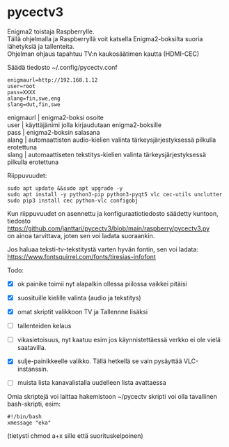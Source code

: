# pycectv3

Enigma2 toistaja Raspberrylle.  
Tällä ohjelmalla ja Raspberryllä voit katsella Enigma2-boksilta suoria lähetyksiä ja tallenteita.  
Ohjelman ohjaus tapahtuu TV:n kaukosäätimen kautta (HDMI-CEC)  

  
Säädä tiedosto ~/.config/pycectv.conf  
  
    enigmaurl=http://192.168.1.12  
    user=root  
    pass=XXXX
    alang=fin,swe,eng
    slang=dut,fin,swe
 
 enigmaurl | enigma2-boksi osoite  
 user | käyttäjänimi jolla kirjaudutaan enigma2-boksille  
 pass | enigma2-boksin salasana  
 alang | automaattisten audio-kielien valinta tärkeysjärjestyksessä pilkulla erotettuna  
 slang | automaattiseten tekstitys-kielien valinta tärkeysjärjestyksessä pilkulla erotettuna  
 
      
Riippuvuudet:  
  
    sudo apt update &&sudo apt upgrade -y
    sudo apt install -y python3-pip python3-pyqt5 vlc cec-utils unclutter
    sudo pip3 install cec python-vlc configobj

    
Kun riippuvuudet on asennettu ja konfiguraatiotiedosto säädetty kuntoon,  
tiedosto https://github.com/janttari/pycectv3/blob/main/raspberry/pycectv3.py  
on ainoa tarvittava, joten sen voi ladata suoraankin.  
  
Jos haluaa teksti-tv-tekstitystä varten hyvän fontin, sen voi ladata: https://www.fontsquirrel.com/fonts/tiresias-infofont  
  
    
Todo:  
  
- [x] ok painike toimii nyt alapalkin ollessa piilossa vaikkei pitäisi 
- [x] suosituille kielille valinta (audio ja tekstitys)
- [x] omat skriptit valikkoon TV ja Tallennne lisäksi
- [ ] tallenteiden kelaus 
- [ ] vikasietoisuus, nyt kaatuu esim jos käynnistettäessä verkko ei ole vielä saatavilla.  
- [x] sulje-painikkeelle valikko. Tällä hetkellä se vain pysäyttää VLC-instanssin.
- [ ] muista lista kanavalistalla uudelleen lista avattaessa



Omia skriptejä voi laittaa hakemistoon ~/pycectv
skripti voi olla tavallinen bash-skripti, esim:
  
    #!/bin/bash
    xmessage "eka"
(tietysti chmod a+x sille että suorituskelpoinen)  
  
  
